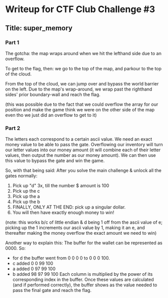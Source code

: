 # Writeup for CTF Club Challenge #3
## Title: super_memory

### Part 1
The gotcha: the map wraps around when we hit the lefthand side due to an overflow.

To get to the flag, then: we go to the top of the map, and parkour to the top of the cloud.

From the top of the cloud, we can jump over and bypass the world barrier on the left. Due to the map's wrap-around, we wrap past the righthand sides' prior boundary-wall and reach the flag.

(this was possible due to the fact that we could overflow the array for our position and make the game think we were on the other side of the map even tho we just did an overflow to get to it)


### Part 2
The letters each correspond to a certain ascii value. We need an exact money value to be able to pass the gate. Overflowing our inventory will turn our letter values into our money amount (it will combine each of their letter values, then output the number as our money amount). We can then use this value to bypass the gate and win the game.

So, with that being said: After you solve the main challenge & unlock all the gates normally:
1) Pick up "d" 3x, till the number $ amount is 100
2) Pick up the c
3) Pick up the a
4) Pick up the b
5) FINALLY, ONLY AT THE END: pick up a singular dollar.
6) You will then have exactly enough money to win!

(note: this works b/c of little endian & d being 1 off from the ascii value of e; picking up the 1 increments our ascii value by 1, making it an e, and thereafter making the money overflow the exact amount we need to win)

Another way to explain this:
The buffer for the wallet can be represented as 0000. 
So:
- for d the buffer went from 0 0 0 0 to 0 0 0 100. 
- c added 0 0 99 100 
- a added 0 97 99 100
- b added 98 97 99 100 
Each column is multiplied by the power of its corresponding index in the buffer. Once these values are calculated (and if performed correctly), the buffer shows as the value needed to pass the final gate and reach the flag.